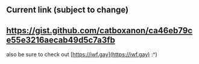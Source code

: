 ## Current link (subject to change)
## https://gist.github.com/catboxanon/ca46eb79ce55e3216aecab49d5c7a3fb

also be sure to check out [https://iwf.gay](https://iwf.gay) :^)